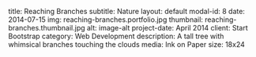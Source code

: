 title: Reaching Branches
subtitle: Nature
layout: default
modal-id: 8
date: 2014-07-15
img: reaching-branches.portfolio.jpg
thumbnail: reaching-branches.thumbnail.jpg
alt: image-alt
project-date: April 2014
client: Start Bootstrap
category: Web Development
description: A tall tree with whimsical branches touching the clouds
media: Ink on Paper
size: 18x24
